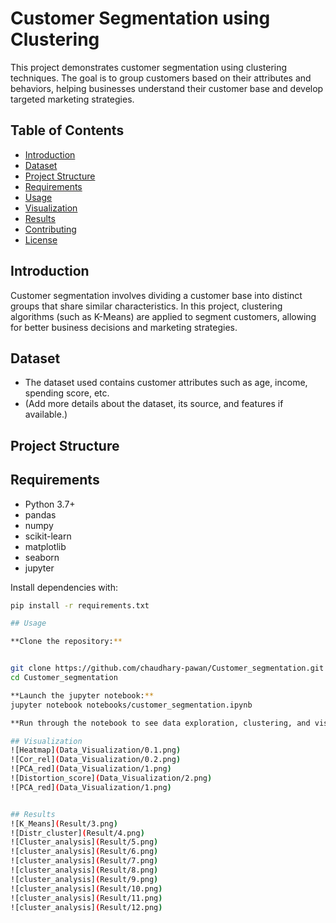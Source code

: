 # Customer Segmentation using Clustering

This project demonstrates customer segmentation using clustering techniques. The goal is to group customers based on their attributes and behaviors, helping businesses understand their customer base and develop targeted marketing strategies.

## Table of Contents

- [Introduction](#introduction)
- [Dataset](#dataset)
- [Project Structure](#project-structure)
- [Requirements](#requirements)
- [Usage](#usage)
- [Visualization](#Visualization)
- [Results](#results)
- [Contributing](#contributing)
- [License](#license)

## Introduction

Customer segmentation involves dividing a customer base into distinct groups that share similar characteristics. In this project, clustering algorithms (such as K-Means) are applied to segment customers, allowing for better business decisions and marketing strategies.

## Dataset

- The dataset used contains customer attributes such as age, income, spending score, etc.
- (Add more details about the dataset, its source, and features if available.)

## Project Structure



## Requirements

- Python 3.7+
- pandas
- numpy
- scikit-learn
- matplotlib
- seaborn
- jupyter

Install dependencies with:

```bash
pip install -r requirements.txt

## Usage

**Clone the repository:**


git clone https://github.com/chaudhary-pawan/Customer_segmentation.git
cd Customer_segmentation

**Launch the jupyter notebook:**
jupyter notebook notebooks/customer_segmentation.ipynb

**Run through the notebook to see data exploration, clustering, and visualization steps.**

## Visualization
![Heatmap](Data_Visualization/0.1.png)
![Cor_rel](Data_Visualization/0.2.png)
![PCA_red](Data_Visualization/1.png)
![Distortion_score](Data_Visualization/2.png)
![PCA_red](Data_Visualization/1.png)


## Results
![K_Means](Result/3.png)
![Distr_cluster](Result/4.png)
![Cluster_analysis](Result/5.png)
![cluster_analysis](Result/6.png)
![cluster_analysis](Result/7.png)
![cluster_analysis](Result/8.png)
![cluster_analysis](Result/9.png)
![cluster_analysis](Result/10.png)
![cluster_analysis](Result/11.png)
![cluster_analysis](Result/12.png)


